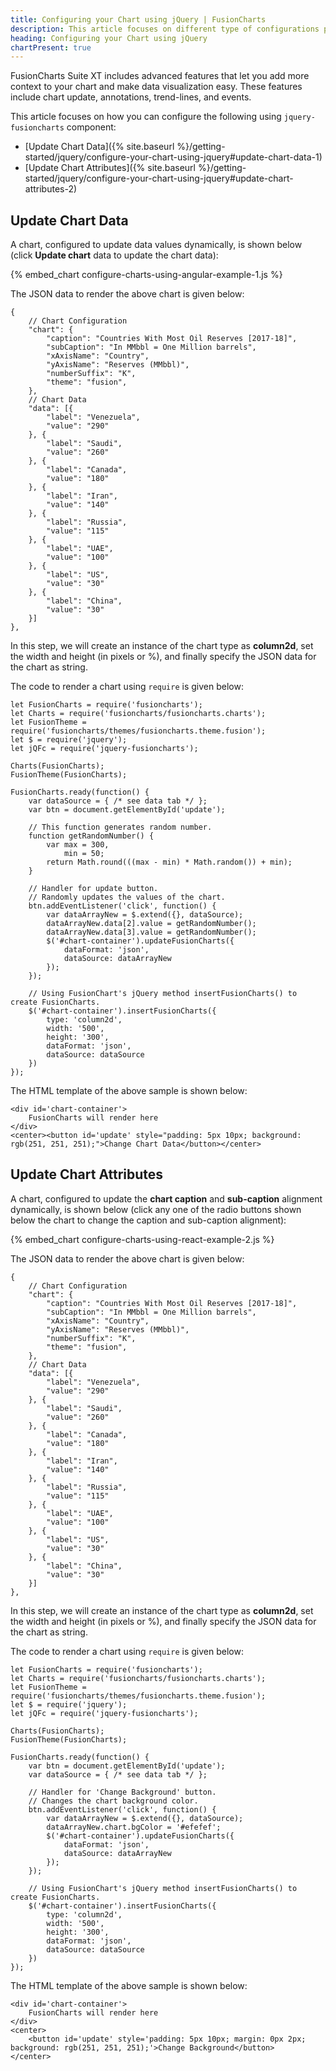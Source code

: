 ```yaml
---
title: Configuring your Chart using jQuery | FusionCharts
description: This article focuses on different type of configurations possible using jQuery.
heading: Configuring your Chart using jQuery
chartPresent: true
---
```


FusionCharts Suite XT includes advanced features that let you add more context to your chart and make data visualization easy. These features include chart update, annotations, trend-lines, and events.

This article focuses on how you can configure the following using `jquery-fusioncharts` component:

* [Update Chart Data]({% site.baseurl %}/getting-started/jquery/configure-your-chart-using-jquery#update-chart-data-1)
* [Update Chart Attributes]({% site.baseurl %}/getting-started/jquery/configure-your-chart-using-jquery#update-chart-attributes-2)

## Update Chart Data

A chart, configured to update data values dynamically, is shown below (click **Update chart** data to update the chart data):

{% embed_chart configure-charts-using-angular-example-1.js %}

The JSON data to render the above chart is given below:

```
{
    // Chart Configuration
    "chart": {
        "caption": "Countries With Most Oil Reserves [2017-18]",
        "subCaption": "In MMbbl = One Million barrels",
        "xAxisName": "Country",
        "yAxisName": "Reserves (MMbbl)",
        "numberSuffix": "K",
        "theme": "fusion",
    },
    // Chart Data
    "data": [{
        "label": "Venezuela",
        "value": "290"
    }, {
        "label": "Saudi",
        "value": "260"
    }, {
        "label": "Canada",
        "value": "180"
    }, {
        "label": "Iran",
        "value": "140"
    }, {
        "label": "Russia",
        "value": "115"
    }, {
        "label": "UAE",
        "value": "100"
    }, {
        "label": "US",
        "value": "30"
    }, {
        "label": "China",
        "value": "30"
    }]
},
```

In this step, we will create an instance of the chart type as **column2d**, set the width and height (in pixels or %), and finally specify the JSON data for the chart as string.

The code to render a chart using `require` is given below:

```
let FusionCharts = require('fusioncharts');
let Charts = require('fusioncharts/fusioncharts.charts');
let FusionTheme = require('fusioncharts/themes/fusioncharts.theme.fusion');
let $ = require('jquery');
let jQFc = require('jquery-fusioncharts');

Charts(FusionCharts);
FusionTheme(FusionCharts);

FusionCharts.ready(function() {
    var dataSource = { /* see data tab */ };
    var btn = document.getElementById('update');

    // This function generates random number.
    function getRandomNumber() {
        var max = 300,
            min = 50;
        return Math.round(((max - min) * Math.random()) + min);
    }

    // Handler for update button.
    // Randomly updates the values of the chart.
    btn.addEventListener('click', function() {
        var dataArrayNew = $.extend({}, dataSource);
        dataArrayNew.data[2].value = getRandomNumber();
        dataArrayNew.data[3].value = getRandomNumber();
        $('#chart-container').updateFusionCharts({
            dataFormat: 'json',
            dataSource: dataArrayNew
        });
    });

    // Using FusionChart's jQuery method insertFusionCharts() to create FusionCharts.
    $('#chart-container').insertFusionCharts({
        type: 'column2d',
        width: '500',
        height: '300',
        dataFormat: 'json',
        dataSource: dataSource
    })
});
```

The HTML template of the above sample is shown below:

```
<div id='chart-container'>
    FusionCharts will render here
</div>
<center><button id='update' style="padding: 5px 10px; background: rgb(251, 251, 251);">Change Chart Data</button></center>
```

## Update Chart Attributes

A chart, configured to update the **chart caption** and **sub-caption** alignment dynamically, is shown below (click any one of the radio buttons shown below the chart to change the caption and sub-caption alignment):

{% embed_chart configure-charts-using-react-example-2.js %}

The JSON data to render the above chart is given below:

```
{
    // Chart Configuration
    "chart": {
        "caption": "Countries With Most Oil Reserves [2017-18]",
        "subCaption": "In MMbbl = One Million barrels",
        "xAxisName": "Country",
        "yAxisName": "Reserves (MMbbl)",
        "numberSuffix": "K",
        "theme": "fusion",
    },
    // Chart Data
    "data": [{
        "label": "Venezuela",
        "value": "290"
    }, {
        "label": "Saudi",
        "value": "260"
    }, {
        "label": "Canada",
        "value": "180"
    }, {
        "label": "Iran",
        "value": "140"
    }, {
        "label": "Russia",
        "value": "115"
    }, {
        "label": "UAE",
        "value": "100"
    }, {
        "label": "US",
        "value": "30"
    }, {
        "label": "China",
        "value": "30"
    }]
},
```

In this step, we will create an instance of the chart type as **column2d**, set the width and height (in pixels or %), and finally specify the JSON data for the chart as string.

The code to render a chart using `require` is given below:

```
let FusionCharts = require('fusioncharts');
let Charts = require('fusioncharts/fusioncharts.charts');
let FusionTheme = require('fusioncharts/themes/fusioncharts.theme.fusion');
let $ = require('jquery');
let jQFc = require('jquery-fusioncharts');

Charts(FusionCharts);
FusionTheme(FusionCharts);

FusionCharts.ready(function() {
    var btn = document.getElementById('update');
    var dataSource = { /* see data tab */ };

    // Handler for 'Change Background' button.
    // Changes the chart background color.
    btn.addEventListener('click', function() {
        var dataArrayNew = $.extend({}, dataSource);
        dataArrayNew.chart.bgColor = '#efefef';
        $('#chart-container').updateFusionCharts({
            dataFormat: 'json',
            dataSource: dataArrayNew
        });
    });

    // Using FusionChart's jQuery method insertFusionCharts() to create FusionCharts.
    $('#chart-container').insertFusionCharts({
        type: 'column2d',
        width: '500',
        height: '300',
        dataFormat: 'json',
        dataSource: dataSource
    })
});
```

The HTML template of the above sample is shown below:

```
<div id='chart-container'>
    FusionCharts will render here
</div>
<center>
    <button id='update' style='padding: 5px 10px; margin: 0px 2px; background: rgb(251, 251, 251);'>Change Background</button>
</center>
```